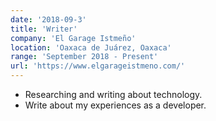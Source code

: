 ```yaml
---
date: '2018-09-3'
title: 'Writer'
company: 'El Garage Istmeño'
location: 'Oaxaca de Juárez, Oaxaca'
range: 'September 2018 - Present'
url: 'https://www.elgarageistmeno.com/'
---
```


- Researching and writing about technology.
- Write about my experiences as a developer.
